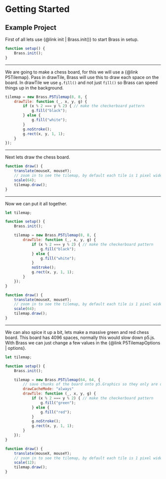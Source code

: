 # Getting Started
## Example Project
First of all lets use {@link init | Brass.init()} to start Brass in setup.
```js
function setup() {
	Brass.init();
}
```
___
We are going to make a chess board, for this we will use a {@link P5Tilemap}.
Pass in drawTile, Brass will use this to draw each space on the board.
In drawTile we use ```g.fill()``` and not just ```fill()``` so Brass can speed things up in the background.
```js
tilemap = new Brass.P5Tilemap(8, 8, {
	drawTile: function (_, x, y, g) {
		if (x % 2 === y % 2) { // make the checkerboard pattern
			g.fill("black");
		} else {
			g.fill("white");
		}
		g.noStroke();
		g.rect(x, y, 1, 1);
	}
});
```
___
Next lets draw the chess board.
```js
function draw() {
	translate(mouseX, mouseY);
	// zoom in to see the tilemap, by default each tile is 1 pixel wide
	scale(64);
	tilemap.draw();
}
```
___
Now we can put it all together. 
```js
let tilemap;

function setup() {
	Brass.init();

	tilemap = new Brass.P5Tilemap(8, 8, {
		drawTile: function (_, x, y, g) {
			if (x % 2 === y % 2) { // make the checkerboard pattern
				g.fill("black");
			} else {
				g.fill("white");
			}
			noStroke();
			g.rect(x, y, 1, 1);
		}
	});
}

function draw() {
	translate(mouseX, mouseY);
	// zoom in to see the tilemap, by default each tile is 1 pixel wide
	scale(64);
	tilemap.draw();
}
```
___
We can also spice it up a bit, lets make a massive green and red chess board.
This board has 4096 spaces, normally this would slow down p5.js.
With Brass we can just change a few values in the {@link P5TilemapOptions | options}.
```js
let tilemap;

function setup() {
	Brass.init();

	tilemap = new Brass.P5Tilemap(64, 64, {
		// save chunks of the board onto p5.Graphics so they only are drawn once
		drawCacheMode: "always"
		drawTile: function (_, x, y, g) {
			if (x % 2 === y % 2) { // make the checkerboard pattern
				g.fill("green");
			} else {
				g.fill("red");
			}
			g.noStroke();
			g.rect(x, y, 1, 1);
		}
	});
}

function draw() {
	translate(mouseX, mouseY);
	// zoom in to see the tilemap, by default each tile is 1 pixel wide
	scale(12);
	tilemap.draw();
}
```